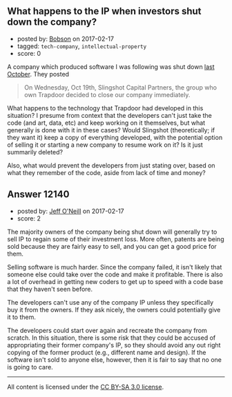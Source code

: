 ## What happens to the IP when investors shut down the company?

- posted by: [Bobson](https://stackexchange.com/users/113446/bobson) on 2017-02-17
- tagged: `tech-company`, `intellectual-property`
- score: 0

A company which produced software I was following was shut down [last October][1]. They posted 

> On Wednesday, Oct 19th, Slingshot Capital Partners, the group who own Trapdoor decided to close our company immediately. 

What happens to the technology that Trapdoor had developed in this situation?  I presume from context that the developers can't just take the code (and art, data, etc) and keep working on it themselves, but what generally is done with it in these cases?  Would Slingshot (theoretically; if they want it) keep a copy of everything developed, with the potential option of selling it or starting a new company to resume work on it?  Is it just summarily deleted? 

Also, what would prevent the developers from just stating over, based on what they remember of the code, aside from lack of time and money?


  [1]: http://www.trapdoortechnologies.com/playbook/blog/trapdoor-tech-playbook-for-pathfinder-closing-down/


## Answer 12140

- posted by: [Jeff O'Neill](https://stackexchange.com/users/46273/jeff-o-neill) on 2017-02-17
- score: 2

The majority owners of the company being shut down will generally try to sell IP to regain some of their investment loss.  More often, patents are being sold because they are fairly easy to sell, and you can get a good price for them.

Selling software is much harder.  Since the company failed, it isn't likely that someone else could take over the code and make it profitable.  There is also a lot of overhead in getting new coders to get up to speed with a code base that they haven't seen before.

The developers can't use any of the company IP unless they specifically buy it from the owners.  If they ask nicely, the owners could potentially give it to them.

The developers could start over again and recreate the company from scratch. In this situation, there is some risk that they could be accused of appropriating their former company's IP, so they should avoid any out right copying of the former product (e.g., different name and design).  If the software isn't sold to anyone else, however, then it is fair to say that no one is going to care.




---

All content is licensed under the [CC BY-SA 3.0 license](https://creativecommons.org/licenses/by-sa/3.0/).
